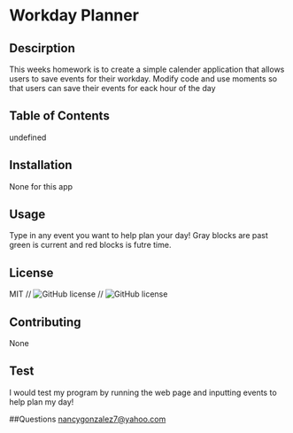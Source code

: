 # Workday Planner

  ## Descirption
  This weeks homework is to create a simple calender application that allows users to save events for their workday. Modify code and use moments so that users can save their events for eack hour of the day

  ## Table of Contents
  undefined

  ## Installation
  None for this app

  ## Usage
  Type in any event you want to help plan your day! Gray blocks are past green is current and red blocks is futre time. 

  ## License
  MIT 
//   ![GitHub license](https://img.shields.io/badge/license-ISC-blue.svg)
// ![GitHub license](https://img.shields.io/badge/license-MIT-blue.svg)

  ## Contributing 
  None

  ## Test
  I would test my program by running the web page and inputting events to help plan my day!

  ##Questions
  nancygonzalez7@yahoo.com


